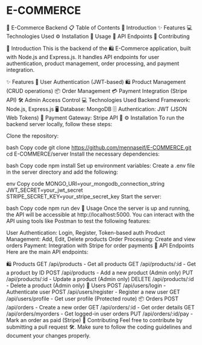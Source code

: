 ﻿# E-COMMERCE
 🛒 E-Commerce Backend
📋 Table of Contents
📖 Introduction
✨ Features
💻 Technologies Used
⚙️ Installation
🚀 Usage
🔗 API Endpoints
🤝 Contributing

📖 Introduction
This is the backend of the 🛍️ E-Commerce application, built with Node.js and Express.js. It handles API endpoints for user authentication, product management, order processing, and payment integration.

✨ Features
👤 User Authentication (JWT-based)
🛍️ Product Management (CRUD operations)
📦 Order Management
💳 Payment Integration (Stripe API)
🛠️ Admin Access Control
💻 Technologies Used
Backend Framework: Node.js, Express.js 🖥️
Database: MongoDB 🗄️
Authentication: JWT (JSON Web Tokens) 🔐
Payment Gateway: Stripe API 💸
⚙️ Installation
To run the backend server locally, follow these steps:

Clone the repository:

bash
Copy code
git clone https://github.com/mennaseif/E-COMMERCE.git
cd E-COMMERCE/server
Install the necessary dependencies:

bash
Copy code
npm install
Set up environment variables: Create a .env file in the server directory and add the following:

env
Copy code
MONGO_URI=your_mongodb_connection_string
JWT_SECRET=your_jwt_secret
STRIPE_SECRET_KEY=your_stripe_secret_key
Start the server:

bash
Copy code
npm run dev
🚀 Usage
Once the server is up and running, the API will be accessible at http://localhost:5000. You can interact with the API using tools like Postman to test the following features:

User Authentication: Login, Register, Token-based auth
Product Management: Add, Edit, Delete products
Order Processing: Create and view orders
Payment: Integration with Stripe for order payments
🔗 API Endpoints
Here are the main API endpoints:

🛍️ Products
GET /api/products - Get all products
GET /api/products/:id - Get a product by ID
POST /api/products - Add a new product (Admin only)
PUT /api/products/:id - Update a product (Admin only)
DELETE /api/products/:id - Delete a product (Admin only)
👤 Users
POST /api/users/login - Authenticate user
POST /api/users/register - Register a new user
GET /api/users/profile - Get user profile (Protected route)
📦 Orders
POST /api/orders - Create a new order
GET /api/orders/:id - Get order details
GET /api/orders/myorders - Get logged-in user orders
PUT /api/orders/:id/pay - Mark an order as paid (Stripe)
🤝 Contributing
Feel free to contribute by submitting a pull request 🛠️. Make sure to follow the coding guidelines and document your changes properly.
